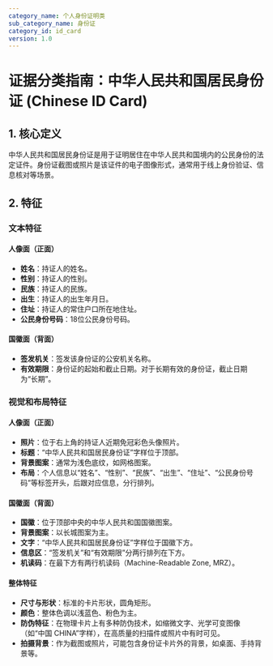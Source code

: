 ```yaml
---
category_name: 个人身份证明类
sub_category_name: 身份证
category_id: id_card
version: 1.0
---
```


# 证据分类指南：中华人民共和国居民身份证 (Chinese ID Card)

## 1. 核心定义

中华人民共和国居民身份证是用于证明居住在中华人民共和国境内的公民身份的法定证件。身份证截图或照片是该证件的电子图像形式，通常用于线上身份验证、信息核对等场景。

## 2. 特征

### 文本特征

#### 人像面（正面）

- **姓名**：持证人的姓名。
- **性别**：持证人的性别。
- **民族**：持证人的民族。
- **出生**：持证人的出生年月日。
- **住址**：持证人的常住户口所在地住址。
- **公民身份号码**：18位公民身份号码。

#### 国徽面（背面）

- **签发机关**：签发该身份证的公安机关名称。
- **有效期限**：身份证的起始和截止日期。对于长期有效的身份证，截止日期为“长期”。

### 视觉和布局特征

#### 人像面（正面）

- **照片**：位于右上角的持证人近期免冠彩色头像照片。
- **标题**：“中华人民共和国居民身份证”字样位于顶部。
- **背景图案**：通常为浅色底纹，如网格图案。
- **布局**：个人信息以“姓名”、“性别”、“民族”、“出生”、“住址”、“公民身份号码”等标签开头，后跟对应信息，分行排列。

#### 国徽面（背面）

- **国徽**：位于顶部中央的中华人民共和国国徽图案。
- **背景图案**：以长城图案为主。
- **文字**：“中华人民共和国居民身份证”字样位于国徽下方。
- **信息区**：“签发机关”和“有效期限”分两行排列在下方。
- **机读码**：在最下方有两行机读码（Machine-Readable Zone, MRZ）。

#### 整体特征

- **尺寸与形状**：标准的卡片形状，圆角矩形。
- **颜色**：整体色调以浅蓝色、粉色为主。
- **防伪特征**：在物理卡片上有多种防伪技术，如缩微文字、光学可变图像（如“中国 CHINA”字样），在高质量的扫描件或照片中有时可见。
- **拍摄背景**：作为截图或照片，可能包含身份证卡片外的背景，如桌面、手持背景等。